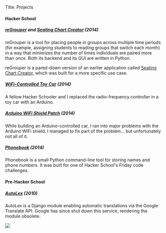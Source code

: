 Title: Projects

#### Hacker School

##### [reGrouper](http://github.com/katrinae/grouper) and [Seating Chart Creator](http://github.com/katrinae/SeatingChartCreator) (2014)

reGrouper is a tool for placing people in groups across multiple time periods
(for example, assigning students to reading groups that switch each month) in
a way that minimizes the number of times individuals are paired more than
once. Both its backend and its GUI are written in Python.

reGrouper is a pared-down version of an earlier application called [Seating
Chart Creator](/seating-chart-saga.html), which was built for a more specific
use case.

##### [WiFi-Controlled Toy Car](https://github.com/jdotjdot/B_FURIOUS) (2014)

A fellow Hacker Schooler and I replaced the radio-frequency controller in a
toy car with an Arduino.

##### [Arduino WiFi Shield Patch](/arduino-debugging.html) (2014)

While building an Arduino-controlled car, I ran into major problems with the
Arduino WiFi shield. I managed to fix part of the problem... but unfortunately
not all of it.

##### [Phonebook](https://github.com/KatrinaE/phonebook) (2014)

Phonebook is a small Python command-line tool for storing names and phone
numbers. It was built for one of Hacker School's Friday code challenges.

#### Pre-Hacker School

##### [AutoLex](https://github.com/KatrinaE/autolex) (2010)

AutoLex is a Django module enabling automatic translations via the Google
Translate API. Google has since shut down this service, rendering the module
obsolete.

![](/theme/img/headshot.png)


